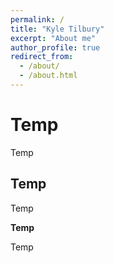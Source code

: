```yaml
---
permalink: /
title: "Kyle Tilbury"
excerpt: "About me"
author_profile: true
redirect_from: 
  - /about/
  - /about.html
---
```


Temp
======
Temp

Temp
------
Temp

**Temp**

Temp
